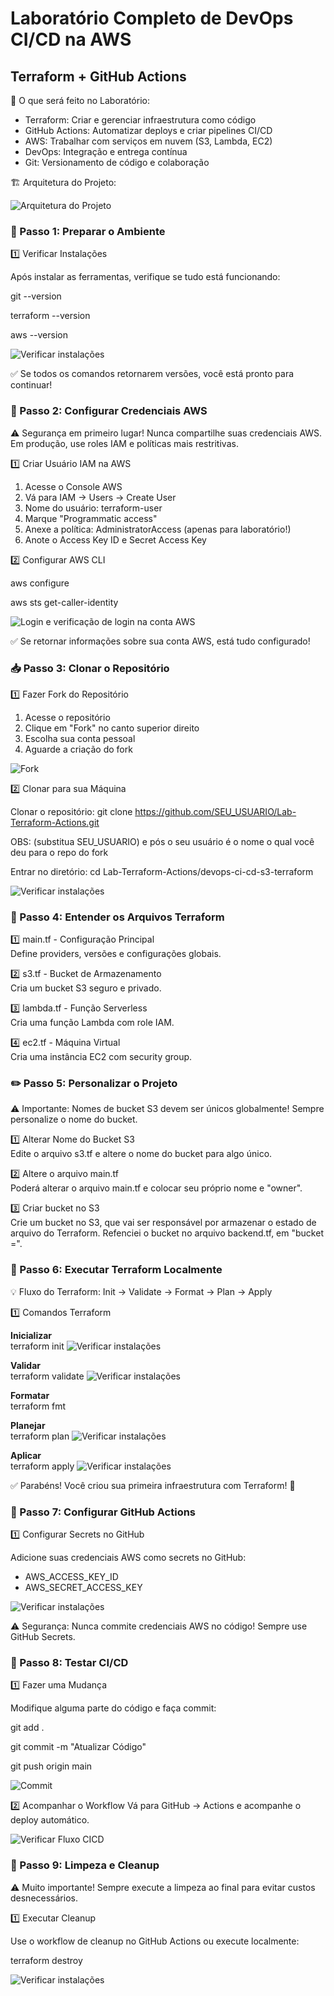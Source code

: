 # Laboratório Completo de DevOps CI/CD na AWS
## Terraform + GitHub Actions

🎯 O que será feito no Laboratório:
- Terraform: Criar e gerenciar infraestrutura como código
- GitHub Actions: Automatizar deploys e criar pipelines CI/CD
- AWS: Trabalhar com serviços em nuvem (S3, Lambda, EC2)
- DevOps: Integração e entrega contínua
- Git: Versionamento de código e colaboração

🏗️ Arquitetura do Projeto:

![Arquitetura do Projeto](images/arquitetura.png)

### 🔧 Passo 1: Preparar o Ambiente
1️⃣ Verificar Instalações

Após instalar as ferramentas, verifique se tudo está funcionando:

git --version

terraform --version

aws --version

![Verificar instalações](images/version.png)<br>

✅ Se todos os comandos retornarem versões, você está pronto para continuar!

### 🔑 Passo 2: Configurar Credenciais AWS
⚠️ Segurança em primeiro lugar! Nunca compartilhe suas credenciais AWS. Em produção, use roles IAM e políticas mais restritivas.

1️⃣ Criar Usuário IAM na AWS

1. Acesse o Console AWS
2. Vá para IAM → Users → Create User
3. Nome do usuário: terraform-user
4. Marque "Programmatic access"
5. Anexe a política: AdministratorAccess (apenas para laboratório!)
6. Anote o Access Key ID e Secret Access Key

2️⃣ Configurar AWS CLI

aws configure

aws sts get-caller-identity

![Login e verificação de login na conta AWS](images/login-edit.png)

✅ Se retornar informações sobre sua conta AWS, está tudo configurado!

### 📥 Passo 3: Clonar o Repositório

1️⃣ Fazer Fork do Repositório

1. Acesse o repositório
2. Clique em "Fork" no canto superior direito
3. Escolha sua conta pessoal
4. Aguarde a criação do fork

![Fork](images/fork.png)<br>

2️⃣ Clonar para sua Máquina

Clonar o repositório: git clone https://github.com/SEU_USUARIO/Lab-Terraform-Actions.git 

OBS: (substitua SEU_USUARIO) e pós o seu usuário é o nome o qual você deu para o repo do fork 

Entrar no diretório: cd Lab-Terraform-Actions/devops-ci-cd-s3-terraform

![Verificar instalações](images/clone-repo.png)<br>

### 📄 Passo 4: Entender os Arquivos Terraform

1️⃣ main.tf - Configuração Principal<br>
Define providers, versões e configurações globais.

2️⃣ s3.tf - Bucket de Armazenamento<br>
Cria um bucket S3 seguro e privado.

3️⃣ lambda.tf - Função Serverless<br>
Cria uma função Lambda com role IAM.

4️⃣ ec2.tf - Máquina Virtual<br>
Cria uma instância EC2 com security group.

### ✏️ Passo 5: Personalizar o Projeto
⚠️ Importante: Nomes de bucket S3 devem ser únicos globalmente! Sempre personalize o nome do bucket.

1️⃣ Alterar Nome do Bucket S3<br>
Edite o arquivo s3.tf e altere o nome do bucket para algo único.

2️⃣ Altere o arquivo main.tf<br>
Poderá alterar o arquivo main.tf e colocar seu próprio nome e "owner".

3️⃣ Criar bucket no S3<br>
Crie um bucket no S3, que vai ser responsável por armazenar o estado de arquivo do Terraform. Refenciei o bucket no arquivo backend.tf, em "bucket =".

### 🚀 Passo 6: Executar Terraform Localmente

💡 Fluxo do Terraform: Init → Validate → Format → Plan → Apply

1️⃣ Comandos Terraform

**Inicializar**<br>
terraform init
![Verificar instalações](images/init.png)

**Validar**<br>
terraform validate
![Verificar instalações](images/validate.png)

**Formatar**<br>
terraform fmt

**Planejar**<br>
terraform plan
![Verificar instalações](images/plan.png)

**Aplicar**<br>
terraform apply
![Verificar instalações](images/apply.png)

✅ Parabéns! Você criou sua primeira infraestrutura com Terraform! 🎉

### 🔐 Passo 7: Configurar GitHub Actions

1️⃣ Configurar Secrets no GitHub

Adicione suas credenciais AWS como secrets no GitHub:
- AWS_ACCESS_KEY_ID
- AWS_SECRET_ACCESS_KEY

![Verificar instalações](images/segredos.png)<br>

⚠️ Segurança: Nunca commite credenciais AWS no código! Sempre use GitHub Secrets.

### 🧪 Passo 8: Testar CI/CD

1️⃣ Fazer uma Mudança

Modifique alguma parte do código e faça commit:<br>

git add .<br>

git commit -m "Atualizar Código"<br>

git push origin main

![Commit](images/commit.png)<br>

2️⃣ Acompanhar o Workflow
Vá para GitHub → Actions e acompanhe o deploy automático.

![Verificar Fluxo CICD](images/actions.png)<br>

### 🧹 Passo 9: Limpeza e Cleanup
⚠️ Muito importante! Sempre execute a limpeza ao final para evitar custos desnecessários.


1️⃣ Executar Cleanup

Use o workflow de cleanup no GitHub Actions ou execute localmente:

terraform destroy

![Verificar instalações](images/destroy.png)<br>






